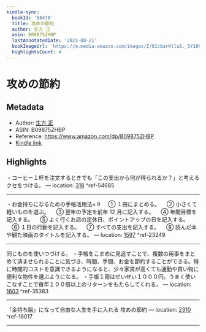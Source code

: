 ```yaml
---
kindle-sync:
  bookId: '58476'
  title: 攻めの節約
  author: 生方 正
  asin: B09875ZHBP
  lastAnnotatedDate: '2023-08-21'
  bookImageUrl: 'https://m.media-amazon.com/images/I/81cbarKtluS._SY160.jpg'
  highlightsCount: 4
---
```

# 攻めの節約
## Metadata
* Author: [生方 正](https://www.amazon.comundefined)
* ASIN: B09875ZHBP
* Reference: https://www.amazon.com/dp/B09875ZHBP
* [Kindle link](kindle://book?action=open&asin=B09875ZHBP)

## Highlights
・コーヒー１杯を注文するときでも「この支出から何が得られるか？」と考えるクセをつける。 — location: [318](kindle://book?action=open&asin=B09875ZHBP&location=318) ^ref-54685

---
・お金持ちになるための手帳活用法×９ 　① １冊にまとめる。 　② 小さくて軽いものを選ぶ。 　③ 翌年の予定を前年 12 月に記入する。 　④ 年間目標を記入する。 　⑤ よく行くお店の定休日、ポイントアップの日を記入する。 　⑥ １日の行動を記入する。 　⑦ すべての支出を記入する。 　⑧ 読んだ本や観た映画のタイトルを記入する。 — location: [1597](kindle://book?action=open&asin=B09875ZHBP&location=1597) ^ref-23249

---
同じものを使いつづける。 ・手帳をこまめに見返すことで、複数の用事をまとめて済ませられることに気づき、時間、手間、お金を節約することができる。特に時間的コストを意識できるようになると、少々家賃が高くても通勤や買い物に便利な物件を選ぶようになる。 ・手帳１冊はせいぜい１０００円。うまく使いこなすことで毎年１００倍以上のリターンをもたらしてくれる。 — location: [1603](kindle://book?action=open&asin=B09875ZHBP&location=1603) ^ref-35383

---
「金持ち脳」になって自由な人生を手に入れる 攻めの節約 — location: [2310](kindle://book?action=open&asin=B09875ZHBP&location=2310) ^ref-16017

---
